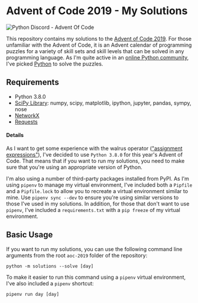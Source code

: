 # Advent of Code 2019 - My Solutions

![Python Discord - Advent Of Code](https://raw.githubusercontent.com/python-discord/branding/master/logos/logo_seasonal/christmas/2019/banner.png)

This repository contains my solutions to the [Advent of Code 2019](https://adventofcode.com/2019/). For those unfamiliar with the Advent of Code, it is an Advent calendar of programming puzzles for a variety of skill sets and skill levels that can be solved in any programming language. As I'm quite active in an [online Python community](https://pythondiscord.com), I've picked [Python](https://www.python.org/) to solve the puzzles.

## Requirements

- Python 3.8.0
- [SciPy Library](https://www.scipy.org/): numpy, scipy, matplotlib, ipython, jupyter, pandas, sympy, nose
- [NetworkX](https://networkx.github.io/)
- [Requests](https://requests.readthedocs.io/en/master/)

#### Details

As I want to get some experience with the walrus operator (["assignment expressions"](https://www.python.org/dev/peps/pep-0572/)), I've decided to use `Python 3.8.0` for this year's Advent of Code. That means that if you want to run my solutions, you need to make sure that you're using an appropriate version of Python.

I'm also using a number of third-party packages installed from PyPI. As I'm using `pipenv` to manage my virtual environment, I've included both a `Pipfile` and a `Pipfile.lock` to allow you to recreate a virtual environment similar to mine. Use `pipenv sync --dev` to ensure you're using similar versions to those I've used in my solutions. In addition, for those that don't want to use `pipenv`, I've included a `requirements.txt` with a `pip freeze` of my virtual environment.

## Basic Usage

If you want to run my solutions, you can use the following command line arguments from the root `aoc-2019` folder of the repository:

```
python -m solutions --solve [day]
```

To make it easier to run this command using a `pipenv` virtual environment, I've also included a `pipenv` shortcut:

```
pipenv run day [day]
```
